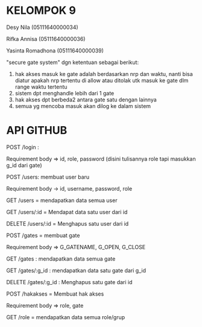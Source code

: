 # KELOMPOK 9

Desy Nila           (05111640000034)

Rifka Annisa        (05111640000036)

Yasinta Romadhona   (05111640000039)

"secure gate system" dgn ketentuan sebagai berikut:
1. hak akses masuk ke gate adalah berdasarkan nrp dan waktu, nanti bisa diatur apakah nrp tertentu di allow atau ditolak utk masuk ke gate dlm range waktu tertentu
2. sistem dpt menghandle lebih dari 1 gate
3. hak akses dpt berbeda2 antara gate satu dengan lainnya
4. semua yg mencoba masuk akan dilog ke dalam sistem

# API GITHUB

POST /login :

Requirement body => id, role, password (disini tulisannya role tapi masukkan g_id dari gate)


POST /users: membuat user baru

Requirement body -> id, username, password, role



GET /users = mendapatkan data semua user

GET /users/:id = Mendapat data satu user dari id

DELETE /users/:id = Menghapus satu user dari id



POST /gates = membuat gate

Requirement body => G_GATENAME, G_OPEN, G_CLOSE



GET /gates : mendapatkan data semua gate 

GET /gates/:g_id : mendapatkan data satu gate dari g_id

DELETE /gates/:g_id : Menghapus satu gate dari id



POST /hakakses = Membuat hak akses

Requirement body => role, gate



GET /role = mendapatkan data semua role/grup 

